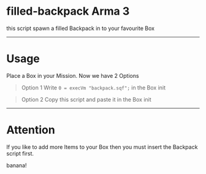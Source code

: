 # filled-backpack Arma 3

this script spawn a filled Backpack in to your favourite Box
***
# Usage

Place a Box in your Mission. Now we have 2 Options

>Option 1
>Write `0 = execVm "backpack.sqf";` in the Box init

>Option 2
>Copy this script and paste it in the Box init
***
# Attention

If you like to add more Items to your Box then you must insert the Backpack script first.


banana!
